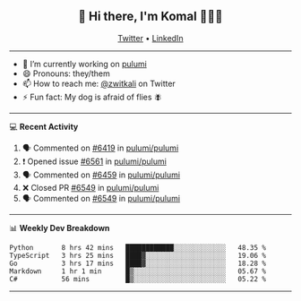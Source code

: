<h2 align="center"> 👋 Hi there, I'm Komal 🧑🏾‍💻 </h2>
<p align="center">
    <a href="https://twitter.com/zwitkali">Twitter</a> •
    <a href="https://www.linkedin.com/in/komal-ali/">LinkedIn</a>
</p>

--------

- 🔭 I’m currently working on [pulumi](https://github.com/pulumi/pulumi)
- 😄 Pronouns: they/them
- 📫 How to reach me: [@zwitkali](https://twitter.com/zwitkali) on Twitter
- ⚡ Fun fact: My dog is afraid of flies 🪰

--------
💻 **Recent Activity**

<!--START_SECTION:activity-->
1. 🗣 Commented on [#6419](https://github.com/pulumi/pulumi/issues/6419) in [pulumi/pulumi](https://github.com/pulumi/pulumi)
2. ❗️ Opened issue [#6561](https://github.com/pulumi/pulumi/issues/6561) in [pulumi/pulumi](https://github.com/pulumi/pulumi)
3. 🗣 Commented on [#6459](https://github.com/pulumi/pulumi/issues/6459) in [pulumi/pulumi](https://github.com/pulumi/pulumi)
4. ❌ Closed PR [#6549](https://github.com/pulumi/pulumi/pull/6549) in [pulumi/pulumi](https://github.com/pulumi/pulumi)
5. 🗣 Commented on [#6549](https://github.com/pulumi/pulumi/issues/6549) in [pulumi/pulumi](https://github.com/pulumi/pulumi)
<!--END_SECTION:activity-->

--------

📊 **Weekly Dev Breakdown**
<!--START_SECTION:waka-->
```text
Python       8 hrs 42 mins   ████████████░░░░░░░░░░░░░   48.35 % 
TypeScript   3 hrs 25 mins   ████▓░░░░░░░░░░░░░░░░░░░░   19.06 % 
Go           3 hrs 17 mins   ████▓░░░░░░░░░░░░░░░░░░░░   18.28 % 
Markdown     1 hr 1 min      █▒░░░░░░░░░░░░░░░░░░░░░░░   05.67 % 
C#           56 mins         █▒░░░░░░░░░░░░░░░░░░░░░░░   05.22 % 
```
<!--END_SECTION:waka-->

--------